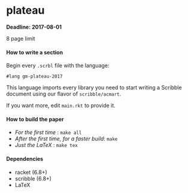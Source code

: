 plateau
===

**Deadline: 2017-08-01**

8 page limit


#### How to write a section

Begin every `.scrbl` file with the language:

```
#lang gm-plateau-2017
```

This language imports every library you need to start writing a Scribble
 document using our flavor of `scribble/acmart`.

If you want more, edit `main.rkt` to provide it.


#### How to build the paper

- _For the first time_ : `make all`
- _After the first time, for a faster build_: `make`
- _Just the LaTeX_ : `make tex`


#### Dependencies

- racket (6.8+)
- scribble (6.8+)
- LaTeX
